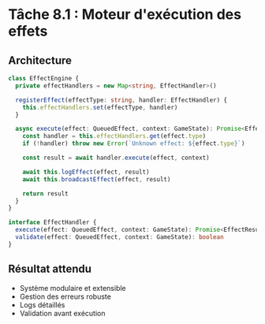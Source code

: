 # Tâche 8.1 : Moteur d'exécution des effets

## Architecture
```typescript
class EffectEngine {
  private effectHandlers = new Map<string, EffectHandler>()

  registerEffect(effectType: string, handler: EffectHandler) {
    this.effectHandlers.set(effectType, handler)
  }

  async execute(effect: QueuedEffect, context: GameState): Promise<EffectResult> {
    const handler = this.effectHandlers.get(effect.type)
    if (!handler) throw new Error(`Unknown effect: ${effect.type}`)

    const result = await handler.execute(effect, context)

    await this.logEffect(effect, result)
    await this.broadcastEffect(effect, result)

    return result
  }
}

interface EffectHandler {
  execute(effect: QueuedEffect, context: GameState): Promise<EffectResult>
  validate(effect: QueuedEffect, context: GameState): boolean
}
```

## Résultat attendu
- Système modulaire et extensible
- Gestion des erreurs robuste
- Logs détaillés
- Validation avant exécution
